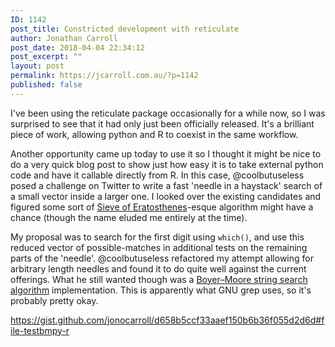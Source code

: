 ```yaml
---
ID: 1142
post_title: Constricted development with reticulate
author: Jonathan Carroll
post_date: 2018-04-04 22:34:12
post_excerpt: ""
layout: post
permalink: https://jcarroll.com.au/?p=1142
published: false
---
```

I've been using the reticulate package occasionally for a while now, so I was surprised to see that it had only just been officially released. It's a brilliant piece of work, allowing python and R to coexist in the same workflow. 

<!--more-->

Another opportunity came up today to use it so I thought it might be nice to do a very quick blog post to show just how easy it is to take external python code and have it callable directly from R. In this case, @coolbutuseless posed a challenge on Twitter to write a fast 'needle in a haystack' search of a small vector inside a larger one. I looked over the existing candidates and figured some sort of <a href="https://en.wikipedia.org/wiki/Sieve_of_Eratosthenes" rel="noopener" target="_blank">Sieve of Eratosthenes</a>-esque algorithm might have a chance (though the name eluded me entirely at the time). 

My proposal was to search for the first digit using <code>which()</code>, and use this reduced vector of possible-matches in additional tests on the remaining parts of the 'needle'. @coolbutuseless refactored my attempt allowing for arbitrary length needles and found it to do quite well against the current offerings. What he still wanted though was a <a href="https://en.wikipedia.org/wiki/Boyer%E2%80%93Moore_string_search_algorithm" rel="noopener" target="_blank">Boyer–Moore string search algorithm</a> implementation. This is apparently what GNU grep uses, so it's probably pretty okay.


https://gist.github.com/jonocarroll/d658b5ccf33aaef150b6b36f055d2d6d#file-testbmpy-r